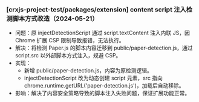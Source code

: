 ### [crxjs-project-test/packages/extension] content script 注入检测脚本方式改造（2024-05-21）

- 问题：原 injectDetectionScript 通过 script.textContent 注入内联 JS，因 Chrome 扩展 CSP 限制导致报错，无法执行。
- 解决：将检测 Paper.js 的脚本内容迁移到 public/paper-detection.js，通过 script.src 以外部脚本方式注入，规避 CSP。
- 实现：
  - 新增 public/paper-detection.js，内容为原检测逻辑。
  - injectDetectionScript 改为动态创建 script 元素，src 指向 chrome.runtime.getURL('paper-detection.js')，加载后自动移除。
- 影响：解决了内容安全策略导致的脚本注入失败问题，保证扩展功能正常。 